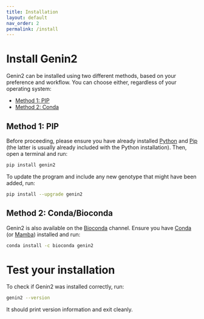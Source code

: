 ```yaml
---
title: Installation
layout: default
nav_order: 2
permalink: /install
---
```



# Install Genin2

Genin2 can be installed using two different methods, based on your preference and workflow. You can choose either, regardless of your operating system:

- [Method 1: PIP](#method-1-pip)
- [Method 2: Conda](#method-2-condabioconda)

## Method 1: PIP

Before proceeding, please ensure you have already installed [Python](https://www.python.org/downloads/) and [Pip](https://pypi.org/project/pip/) (the latter is usually already included with the Python installation). Then, open a terminal and run:

```sh
pip install genin2
```

To update the program and include any new genotype that might have been added, run:

```sh
pip install --upgrade genin2
```

## Method 2: Conda/Bioconda

Genin2 is also available on the [Bioconda](https://bioconda.github.io/recipes/genin2/README.html) channel. Ensure you have [Conda](https://conda.io/projects/conda/en/latest/user-guide/install/index.html) (or [Mamba](https://mamba.readthedocs.io/en/latest/installation/mamba-installation.html)) installed and run:

```sh
conda install -c bioconda genin2
```

# Test your installation

To check if Genin2 was installed correctly, run:

```sh
genin2 --version
```

It should print version information and exit cleanly.
